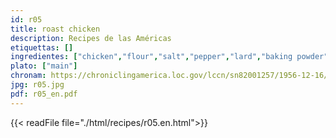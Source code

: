 ```yaml
---
id: r05
title: roast chicken
description: Recipes de las Américas
etiquettas: []
ingredientes: ["chicken","flour","salt","pepper","lard","baking powder","egg","milk","butter"]
plato: ["main"]
chronam: https://chroniclingamerica.loc.gov/lccn/sn82001257/1956-12-16/ed-1/seq-5/
jpg: r05.jpg
pdf: r05_en.pdf
---
```


{{< readFile file="./html/recipes/r05.en.html">}}